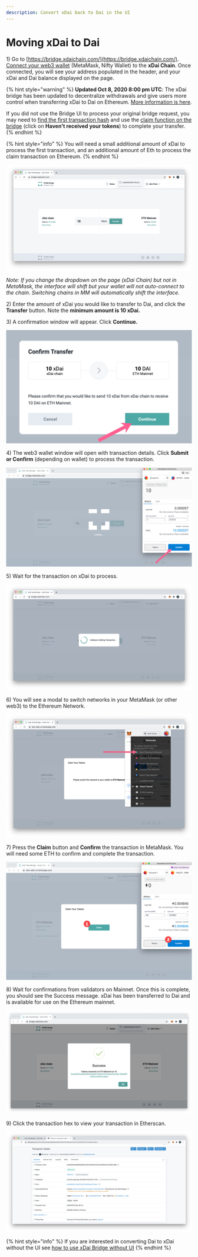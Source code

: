 ```yaml
---
description: Convert xDai back to Dai in the UI
---
```


# Moving xDai to Dai

1\) Go to [https://bridge.xdaichain.com/](https://bridge.xdaichain.com/). [Connect your web3 wallet](../wallets/metamask/metamask-setup.md) \(MetaMask, Nifty Wallet\) to the **xDai Chain**. Once connected, you will see your address populated in the header, and your xDai and Dai balance displayed on the page. 

{% hint style="warning" %}
**Updated Oct 8, 2020 8:00 pm UTC**: The xDai bridge has been updated to decentralize withdrawals and give users more control when transferring xDai to Dai on Ethereum. [More information is here](https://forum.poa.network/t/important-changes-in-a-user-interaction-with-the-xdai-bridge/3906).   
  
If you did not use the Bridge UI to process your original bridge request, you may need to [find the first transaction hash](find-a-transaction-hash.md) and use the [claim function on the bridge](find-a-transaction-hash.md#claim-your-tokens) \(click on **Haven't received your tokens**\) to complete your transfer.
{% endhint %}

{% hint style="info" %}
You will need a small additional amount of xDai to process the first transaction, and an additional amount of Eth to process the claim transaction on Ethereum.
{% endhint %}

![](../../.gitbook/assets/xbridge1.jpg)

_Note: If you change the dropdown on the page \(xDai Chain\) but not in MetaMask, the interface will shift but your wallet will not auto-connect to the chain. Switching chains in MM will automatically shift the interface._

2\) Enter the amount of xDai you would like to transfer to Dai, and click the **Transfer** button. Note the **minimum amount is 10 xDai.**

3\) A confirmation window will appear. Click **Continue.**

![](../../.gitbook/assets/xcontinue.jpg)

4\) The web3 wallet window will open with transaction details. Click **Submit or Confirm** \(depending on wallet\) to process the transaction.

![](../../.gitbook/assets/xbridge-2.jpg)

5\) Wait for the transaction on xDai to process. 

![](../../.gitbook/assets/xbridge3.jpg)

6\) You will see a modal to switch networks in your MetaMask \(or other web3\) to the Ethereum Network.

![](../../.gitbook/assets/1dd.jpg)

7\) Press the **Claim** button and **Confirm** the transaction in MetaMask. You will need some ETH to confirm and complete the transaction.

![](../../.gitbook/assets/2dd.jpg)

8\) Wait for confirmations from validators on Mainnet. Once this is complete, you should see the Success message.  xDai has been transferred to Dai and is available for use on the Ethereum mainnet.

![](../../.gitbook/assets/xbridge4.jpg)

9\) Click the transaction hex to view your transaction in Etherscan.

![](../../.gitbook/assets/xbridge5.jpg)

{% hint style="info" %}
If you are interested in converting Dai to xDai without the UI see [how to use xDai Bridge without UI](https://docs.tokenbridge.net/xdai-bridge/how-to-use-xdai-bridge-without-ui) 
{% endhint %}

